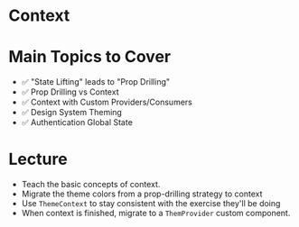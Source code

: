 # Context

# Main Topics to Cover

- ✅ "State Lifting" leads to "Prop Drilling"
- ✅ Prop Drilling vs Context
- ✅ Context with Custom Providers/Consumers
- ✅ Design System Theming
- ✅ Authentication Global State

# Lecture

- Teach the basic concepts of context.
- Migrate the theme colors from a prop-drilling strategy to context
- Use `ThemeContext` to stay consistent with the exercise they'll be doing
- When context is finished, migrate to a `ThemProvider` custom component.

